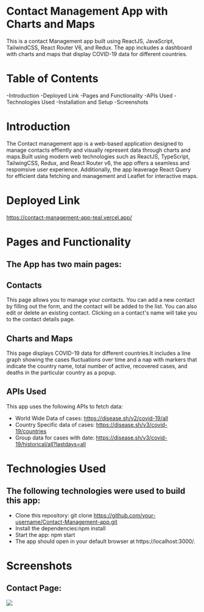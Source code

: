 # Contact Management App with Charts and Maps

This is a contact Management app built using ReactJS, JavaScript, TailwindCSS, React Router V6, and Redux. The app inckudes a dashboard with charts and maps that display COVID-19 data for different countries.

# Table of Contents
-Introduction
-Deployed Link
-Pages and Functionality
-APIs Used
-Technologies Used
-Installation and Setup
-Screenshots

# Introduction
The Contact management app is a web-based application designed to manage contacts effiently and visually represent data through charts and maps.Built using modern web technologies such as ReactJS, TypeScript, TailwingCSS, Redux, and React Router v6, the app offers a seamless and respomsive user experience. Additionally, the app leaverage React Query for efficient data fetching and management and Leaflet for interactive maps.

# Deployed Link
https://contact-management-app-teal.vercel.app/

# Pages and Functionality
## The App has two main pages:
## Contacts
This page allows you to manage your contacts. You can add a new contact by filling out the form, and the contact will be added to the list. You can also edit or delete an existing contact. Clicking on a contact's name will take you to the contact details page.

## Charts and Maps
This page displays COVID-19 data for different countries.It includes a line graph showing the cases fluctuations over time and a nap with markers that indicate the country name, total number of active, recovered cases, and deaths in the particular country as a popup.

## APIs Used
This app uses the following APIs to fetch data:
- World Wide Data of cases: https://disease.sh/v2/covid-19/all
- Country Specific data of cases: https://disease.sh/v3/covid-19/countries
- Group data for cases with date: https://disease.sh/v3/covid-19/historical/all?lastdays=all

# Technologies Used
## The following technologies were used to build this app:
- Clone this repository: git clone https://github.com/your-username/Contact-Management-app.git
- Install the dependencies:npm install
- Start the app: npm start
- The app should open in your default browser at https://localhost:3000/.

# Screenshots
## Contact Page:

<img src="./Contact_Management_App/Screenshot/Screenshot1.png"/>

